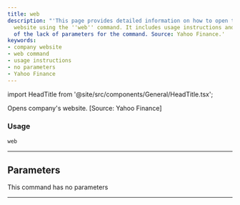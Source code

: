 ```yaml
---
title: web
description: "'This page provides detailed information on how to open the company''s"
  website using the ''web'' command. It includes usage instructions and specification
  of the lack of parameters for the command. Source: Yahoo Finance.'
keywords:
- company website
- web command
- usage instructions
- no parameters
- Yahoo Finance
---
```


import HeadTitle from '@site/src/components/General/HeadTitle.tsx';

<HeadTitle title="stocks/fa/web - Reference | OpenBB Terminal Docs" />

Opens company's website. [Source: Yahoo Finance]

### Usage

```python
web
```

---

## Parameters

This command has no parameters


---
